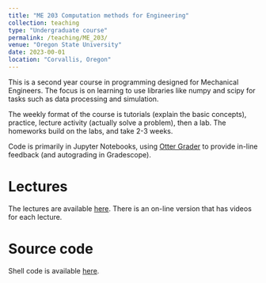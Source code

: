 ```yaml
---
title: "ME 203 Computation methods for Engineering"
collection: teaching
type: "Undergraduate course"
permalink: /teaching/ME_203/
venue: "Oregon State University"
date: 2023-00-01
location: "Corvallis, Oregon"
---
```


This is a second year course in programming designed for Mechanical Engineers. The focus is on learning to use libraries like numpy and scipy for tasks such as data processing and simulation.

The weekly format of the course is tutorials (explain the basic concepts), practice, lecture activity (actually solve a problem), then a lab. The homeworks build on the labs, and take 2-3 weeks.

Code is primarily in Jupyter Notebooks, using <a href="https://otter-grader.readthedocs.io/en/latest/">Otter Grader</a> to provide in-line feedback (and autograding in Gradescope).

Lectures
======

The lectures are available <a href="https://drive.google.com/drive/folders/1KBvPjXPmD0cX_CH8XmqaSLWtlBg4sooo?usp=sharing">here</a>. There is an on-line version that has videos for each lecture.

Source code
======
Shell code is available <a href="https://github.com/OSUrobotics/IntroPythonProgramming">here</a>.
